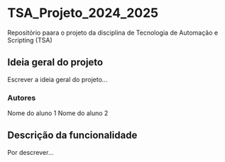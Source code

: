 # TSA_Projeto_2024_2025
Repositório paara o projeto da disciplina de Tecnologia de Automação e Scripting (TSA)

## Ideia geral do projeto
Escrever a ideia geral do projeto...

### Autores
Nome do aluno 1
Nome do aluno 2

## Descrição da funcionalidade
Por descrever...